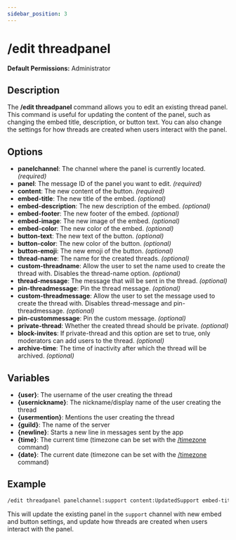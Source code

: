```yaml
---
sidebar_position: 3
---
```


# /edit threadpanel
**Default Permissions:** Administrator

## Description
The **/edit threadpanel** command allows you to edit an existing thread panel. This command is useful for updating the content of the panel, such as changing the embed title, description, or button text. You can also change the settings for how threads are created when users interact with the panel.

## Options
- **panelchannel**: The channel where the panel is currently located. *(required)*
- **panel**: The message ID of the panel you want to edit. *(required)*
- **content**: The new content of the button. *(required)*
- **embed-title**: The new title of the embed. *(optional)*
- **embed-description**: The new description of the embed. *(optional)*
- **embed-footer**: The new footer of the embed. *(optional)*
- **embed-image**: The new image of the embed. *(optional)*
- **embed-color**: The new color of the embed. *(optional)*
- **button-text**: The new text of the button. *(optional)*
- **button-color**: The new color of the button. *(optional)*
- **button-emoji**: The new emoji of the button. *(optional)*
- **thread-name**: The name for the created threads. *(optional)*
- **custom-threadname**: Allow the user to set the name used to create the thread with. Disables the thread-name option. *(optional)*
- **thread-message**: The message that will be sent in the thread. *(optional)*
- **pin-threadmessage**: Pin the thread message. *(optional)*
- **custom-threadmessage**: Allow the user to set the message used to create the thread with. Disables thread-message and pin-threadmessage. *(optional)*
- **pin-custommessage**: Pin the custom message. *(optional)*
- **private-thread**: Whether the created thread should be private. *(optional)*
- **block-invites**: If private-thread and this option are set to true, only moderators can add users to the thread. *(optional)*
- **archive-time**: The time of inactivity after which the thread will be archived. *(optional)*

## Variables
- **{user}**: The username of the user creating the thread
- **{usernickname}**: The nickname/display name of the user creating the thread
- **{usermention}**: Mentions the user creating the thread
- **{guild}**: The name of the server
- **{newline}**: Starts a new line in messages sent by the app
- **{time}**: The current time (timezone can be set with the [/timezone](/docs/easythreads/general/timezone) command)
- **{date}**: The current date (timezone can be set with the [/timezone](/docs/easythreads/general/timezone) command)

## Example
```bash
/edit threadpanel panelchannel:support content:UpdatedSupport embed-title:"Support Panel" embed-description:"Click below to open a ticket." button-text:"Open Ticket" button-color:Green thread-name:ticket-{user} private-thread:true thread-message:"Welcome {usermention}, please describe your issue."
```
This will update the existing panel in the `support` channel with new embed and button settings, and update how threads are created when users interact with the panel.